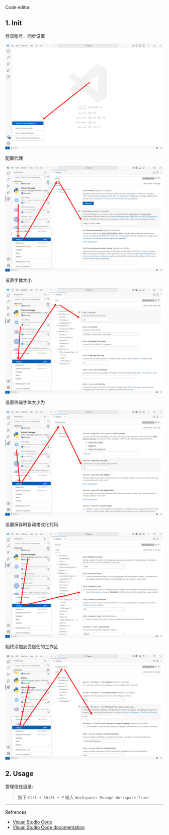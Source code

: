 Code editor.

## 1. Init

登录账号，同步设置

![登录账号，同步设置](./../../../../../images/Visual%20Studio%20Code/%E7%99%BB%E5%BD%95%E8%B4%A6%E5%8F%B7%EF%BC%8C%E5%90%8C%E6%AD%A5%E8%AE%BE%E7%BD%AE.png)

配置代理

![配置代理](./../../../../../images/Visual%20Studio%20Code/%E9%85%8D%E7%BD%AE%E4%BB%A3%E7%90%86.png)

设置字体大小

![设置字体大小](./../../../../../images/Visual%20Studio%20Code/%E8%AE%BE%E7%BD%AE%E5%AD%97%E4%BD%93%E5%A4%A7%E5%B0%8F.png)

设置终端字体大小为

![设置终端字体大小](./../../../../../images/Visual%20Studio%20Code/%E8%AE%BE%E7%BD%AE%E7%BB%88%E7%AB%AF%E5%AD%97%E4%BD%93%E5%A4%A7%E5%B0%8F.png)

设置保存时自动格式化代码

![设置保存时自动格式化代码](./../../../../../images/Visual%20Studio%20Code/%E8%AE%BE%E7%BD%AE%E4%BF%9D%E5%AD%98%E6%97%B6%E8%87%AA%E5%8A%A8%E6%A0%BC%E5%BC%8F%E5%8C%96%E4%BB%A3%E7%A0%81.png)

始终添加到受信任的工作区

![始终添加到受信任的工作区](./../../../../../images/Visual%20Studio%20Code/%E5%A7%8B%E7%BB%88%E6%B7%BB%E5%8A%A0%E5%88%B0%E5%8F%97%E4%BF%A1%E4%BB%BB%E7%9A%84%E5%B7%A5%E4%BD%9C%E5%8C%BA.png)

## 2. Usage

管理信任目录:

> 按下 `Ctrl + Shift + P` 输入 `Workspace: Manage Workspace Trust` 

---

Refrences

- [Visual Studio Code](https://code.visualstudio.com/)
- [Visual Studio Code documentation](https://code.visualstudio.com/docs)
